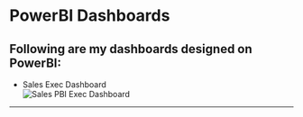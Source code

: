 # PowerBI Dashboards
## Following are my dashboards designed on PowerBI: <br />

- Sales Exec Dashboard<br />
![Sales PBI Exec Dashboard](https://github.com/Sawy0/Portfolio/blob/fd02d6c2cea095bd2b368fb58761fa96415015bc/Visuals/PBI%20Sales.png)
------
